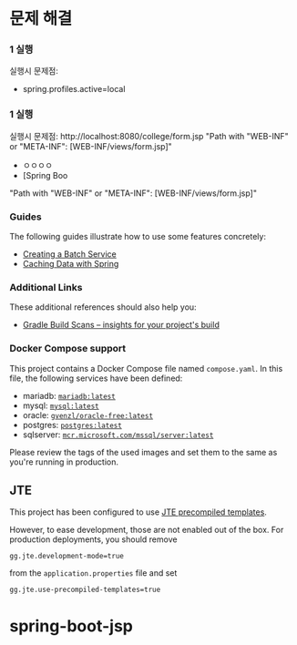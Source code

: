 # 문제 해결

### 1 실행
실행시 문제점:

* spring.profiles.active=local



### 1 실행
실행시 문제점: http://localhost:8080/college/form.jsp
"Path with "WEB-INF" or "META-INF": [WEB-INF/views/form.jsp]"

* ㅇㅇㅇㅇ
* [Spring Boo




"Path with "WEB-INF" or "META-INF": [WEB-INF/views/form.jsp]"










### Guides
The following guides illustrate how to use some features concretely:

* [Creating a Batch Service](https://spring.io/guides/gs/batch-processing/)
* [Caching Data with Spring](https://spring.io/guides/gs/caching/)

### Additional Links
These additional references should also help you:

* [Gradle Build Scans – insights for your project's build](https://scans.gradle.com#gradle)

### Docker Compose support
This project contains a Docker Compose file named `compose.yaml`.
In this file, the following services have been defined:

* mariadb: [`mariadb:latest`](https://hub.docker.com/_/mariadb)
* mysql: [`mysql:latest`](https://hub.docker.com/_/mysql)
* oracle: [`gvenzl/oracle-free:latest`](https://hub.docker.com/r/gvenzl/oracle-free)
* postgres: [`postgres:latest`](https://hub.docker.com/_/postgres)
* sqlserver: [`mcr.microsoft.com/mssql/server:latest`](https://mcr.microsoft.com/en-us/product/mssql/server/about/)

Please review the tags of the used images and set them to the same as you're running in production.

## JTE

This project has been configured to use [JTE precompiled templates](https://jte.gg/pre-compiling/).

However, to ease development, those are not enabled out of the box.
For production deployments, you should remove

```properties
gg.jte.development-mode=true
```

from the `application.properties` file and set

```properties
gg.jte.use-precompiled-templates=true
```


# spring-boot-jsp

